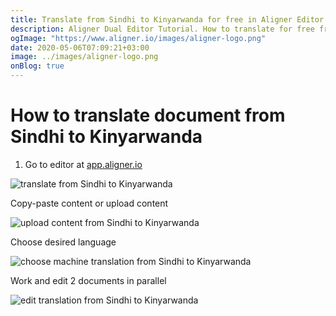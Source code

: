 ```yaml
---
title: Translate from Sindhi to Kinyarwanda for free in Aligner Editor
description: Aligner Dual Editor Tutorial. How to translate for free from Sindhi to Kinyarwanda. Aligner is multilingual document management platform. 
ogImage: "https://www.aligner.io/images/aligner-logo.png"
date: 2020-05-06T07:09:21+03:00
image: ../images/aligner-logo.png
onBlog: true
---
```


# How to translate document from Sindhi to Kinyarwanda

1. Go to editor at [app.aligner.io](https://app.aligner.io "Aligner App web page")

![translate from Sindhi to Kinyarwanda](../aligner-blank-editor.png "translate from Sindhi to Kinyarwanda")

Copy-paste content or upload content

![upload content from Sindhi to Kinyarwanda](../aligner-uploaded-document.png "upload content from Sindhi to Kinyarwanda")

Choose desired language

![choose machine translation from Sindhi to Kinyarwanda](../aligner-language-dropdown.png "choose machine translation from Sindhi to Kinyarwanda")

Work and edit 2 documents in parallel

![edit translation from Sindhi to Kinyarwanda](../aligner-double-sitded-editor.png "edit translation from Sindhi to Kinyarwanda")

